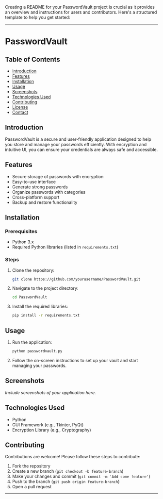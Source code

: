Creating a README for your PasswordVault project is crucial as it provides an overview and instructions for users and contributors. Here's a structured template to help you get started:

---

# PasswordVault

## Table of Contents

- [Introduction](#introduction)
- [Features](#features)
- [Installation](#installation)
- [Usage](#usage)
- [Screenshots](#screenshots)
- [Technologies Used](#technologies-used)
- [Contributing](#contributing)
- [License](#license)
- [Contact](#contact)

## Introduction

PasswordVault is a secure and user-friendly application designed to help you store and manage your passwords efficiently. With encryption and intuitive UI, you can ensure your credentials are always safe and accessible.

## Features

- Secure storage of passwords with encryption
- Easy-to-use interface
- Generate strong passwords
- Organize passwords with categories
- Cross-platform support
- Backup and restore functionality

## Installation

### Prerequisites

- Python 3.x
- Required Python libraries (listed in `requirements.txt`)

### Steps

1. Clone the repository:

   ```sh
   git clone https://github.com/yourusername/PasswordVault.git
   ```

2. Navigate to the project directory:

   ```sh
   cd PasswordVault
   ```

3. Install the required libraries:

   ```sh
   pip install -r requirements.txt
   ```

## Usage

1. Run the application:

   ```sh
   python passwordvault.py
   ```

2. Follow the on-screen instructions to set up your vault and start managing your passwords.

## Screenshots

*Include screenshots of your application here.*

## Technologies Used

- Python
- GUI Framework (e.g., Tkinter, PyQt)
- Encryption Library (e.g., Cryptography)

## Contributing

Contributions are welcome! Please follow these steps to contribute:

1. Fork the repository
2. Create a new branch (`git checkout -b feature-branch`)
3. Make your changes and commit (`git commit -m 'Add some feature'`)
4. Push to the branch (`git push origin feature-branch`)
5. Open a pull request


---